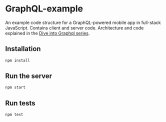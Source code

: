# GraphQL-example

An example code structure for a GraphQL-powered mobile app in full-stack JavaScript. Contains client and server code. Architecture and code explained in the [Dive into Graphql series](https://marmelab.com/blog/2017/09/03/dive-into-graphql.html).

## Installation

```sh
npm install
```

## Run the server

```sh
npm start
```

## Run tests

```sh
npm test
```
